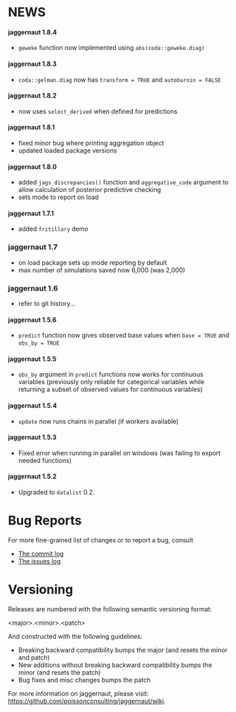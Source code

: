 # NEWS

#### jaggernaut 1.8.4

- `geweke` function now implemented using `abs(coda::geweke.diag)`

#### jaggernaut 1.8.3

- `coda::gelman.diag` now has `transform = TRUE` and `autoburnin = FALSE`

####  jaggernaut 1.8.2

- now uses `select_derived` when defined for predictions

####  jaggernaut 1.8.1

- fixed minor bug where printing aggregation object
- updated loaded package versions

####  jaggernaut 1.8.0

- added `jags_discrepancies()` function and `aggregative_code` argument
to allow calculation of posterior predictive checking
- sets mode to report on load

####  jaggernaut 1.7.1

- added `fritillary` demo

###  jaggernaut 1.7

- on load package sets up mode reporting by default
- max number of simulations saved now 6,000 (was 2,000)

### jaggernaut 1.6

* refer to git history...

####  jaggernaut 1.5.6

* `predict` function now gives observed base values when `base = TRUE` and
`obs_by = TRUE`

####  jaggernaut 1.5.5

* `obs_by` argument in `predict` functions now works for continuous 
variables (previously only reliable for categorical variables while returning
a subset of observed values for continuous variables)

####  jaggernaut 1.5.4

* `update` now runs chains in parallel (if workers available)

####  jaggernaut 1.5.3

* Fixed error when running in parallel on windows (was failing to export
needed functions)

#### jaggernaut 1.5.2

* Upgraded to `datalist` 0.2.

# Bug Reports 

For more fine-grained list of changes or to report a bug, consult 

* [The commit log](https://github.com/poissonconsulting/jaggernaut/commits/master)
* [The issues log](https://github.com/poissonconsulting/jaggernaut/issues)

# Versioning

Releases are numbered with the following semantic versioning format:

\<major\>.\<minor\>.\<patch\>

And constructed with the following guidelines:

* Breaking backward compatibility bumps the major (and resets the minor 
  and patch)
* New additions without breaking backward compatibility bumps the minor 
  (and resets the patch)
* Bug fixes and misc changes bumps the patch

For more information on jaggernaut, please visit: 
https://github.com/poissonconsulting/jaggernaut/wiki.
